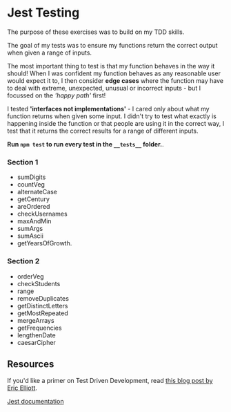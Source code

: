 # Jest Testing

The purpose of these exercises was to build on my TDD skills.

The goal of my tests was to ensure my functions return the correct output when given a range of inputs.

The most important thing to test is that my function behaves in the way it should! When I was confident my function behaves as any reasonable user would expect it to, I then consider **edge cases** where the function may have to deal with extreme, unexpected, unusual or incorrect inputs - but I focussed on the _'happy path'_ first!

I tested **'interfaces not implementations'** - I cared only about what my function returns when given some input. I didn't try to test what exactly is happening inside the function or that people are using it in the correct way, I test that it returns the correct results for a range of different inputs.

**Run `npm test` to run every test in the `__tests__` folder.**.

### Section 1

- sumDigits
- countVeg
- alternateCase
- getCentury
- areOrdered
- checkUsernames
- maxAndMin
- sumArgs
- sumAscii
- getYearsOfGrowth.

### Section 2

- orderVeg
- checkStudents
- range
- removeDuplicates
- getDistinctLetters
- getMostRepeated
- mergeArrays
- getFrequencies
- lengthenDate
- caesarCipher

## Resources

If you'd like a primer on Test Driven Development, read [this blog post by Eric Elliott](https://medium.com/javascript-scene/what-every-unit-test-needs-f6cd34d9836d).

[Jest documentation](https://jestjs.io/docs/en/getting-started)
